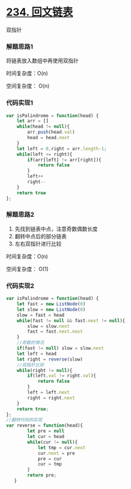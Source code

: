 # [234. 回文链表](https://leetcode-cn.com/problems/palindrome-linked-list/)

双指针

### 解题思路1

将链表放入数组中再使用双指针

时间复杂度：O(n)  

空间复杂度： O(n)

### 代码实现1

```js
var isPalindrome = function(head) {
    let arr = []
    while(head != null){
        arr.push(head.val)
        head = head.next
    }
    let left = 0,right = arr.length-1;
    while(left <= right){
        if(arr[left] != arr[right]){
            return false
        }
        left++
        right--
    }
    return true
};
```



### 解题思路2

1. 先找到链表中点，注意奇数偶数长度
2. 翻转中点后的部分链表
3. 左右双指针进行比较

时间复杂度：O(n)  

空间复杂度： O(1)

### 代码实现2

```js
var isPalindrome = function(head) {
    let fast = new ListNode(0)
    let slow = new ListNode(0)
    slow = fast = head
    while(fast != null && fast.next != null){
        slow = slow.next
        fast = fast.next.next
    }
    //奇数的情况
    if(fast != null) slow = slow.next
    let left = head
    let right = reverse(slow)
    //双指针比较
    while(right != null){
        if(left.val != right.val){
            return false
        }
        left = left.next
        right = right.next
    }
    return true;
};
//翻转代码的实现
var reverse = function(head){
        let pre = null
        let cur = head
        while(cur != null){
            let tmp = cur.next
            cur.next = pre
            pre = cur
            cur = tmp
        }
        return pre;
   }
```

